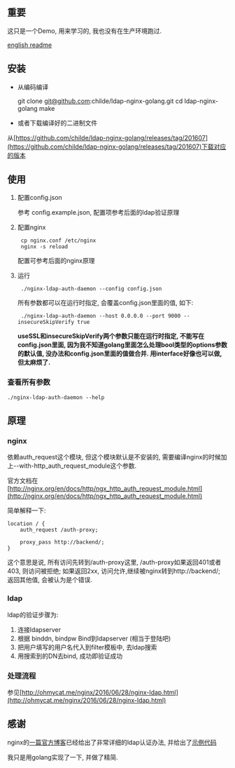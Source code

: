## 重要

这只是一个Demo, 用来学习的, 我也没有在生产环境跑过.

[english readme](https://github.com/childe/ldap-nginx-golang/blob/master/README.eng.md)

## 安装

- 从编码编译

    git clone git@github.com:childe/ldap-nginx-golang.git
    cd ldap-nginx-golang
    make

- 或者下载编译好的二进制文件

从[https://github.com/childe/ldap-nginx-golang/releases/tag/201607](https://github.com/childe/ldap-nginx-golang/releases/tag/201607)下载对应的版本

## 使用

1. 配置config.json

    参考 config.example.json, 配置项参考后面的ldap验证原理

2. 配置nginx

        cp nginx.conf /etc/nginx
        nginx -s reload

    配置可参考后面的nginx原理

3. 运行

        ./nginx-ldap-auth-daemon --config config.json

    所有参数都可以在运行时指定, 会覆盖config.json里面的值, 如下:

        ./nginx-ldap-auth-daemon --host 0.0.0.0 --port 9000 --insecureSkipVerify true

    **useSSL和insecureSkipVerify两个参数只能在运行时指定, 不能写在config.json里面, 因为我不知道golang里面怎么处理bool类型的options参数的默认值, 没办法和config.json里面的值做合并. 用interface好像也可以做, 但太麻烦了.**

### 查看所有参数
    ./nginx-ldap-auth-daemon --help


## 原理

### nginx

依赖auth_request这个模块, 但这个模块默认是不安装的, 需要编译nginx的时候加上--with-http_auth_request_module这个参数.

官方文档在[http://nginx.org/en/docs/http/ngx_http_auth_request_module.html](http://nginx.org/en/docs/http/ngx_http_auth_request_module.html)

简单解释一下:

    location / {
        auth_request /auth-proxy;

        proxy_pass http://backend/;
    }

这个意思是说, 所有访问先转到/auth-proxy这里, /auth-proxy如果返回401或者403, 则访问被拒绝; 如果返回2xx, 访问允许,继续被nginx转到http://backend/; 返回其他值, 会被认为是个错误.

### ldap

ldap的验证步骤为:

1. 连接ldapserver
2. 根据 binddn, bindpw Bind到ldapserver (相当于登陆吧)
3. 把用户填写的用户名代入到filter模板中, 去ldap搜索
4. 用搜索到的DN去bind, 成功即验证成功


### 处理流程

参见[http://ohmycat.me/nginx/2016/06/28/nginx-ldap.html](http://ohmycat.me/nginx/2016/06/28/nginx-ldap.html)

## 感谢

nginx的[一篇官方博客](https://www.nginx.com/blog/nginx-plus-authenticate-users/)已经给出了非常详细的ldap认证办法, 并给出了[示例代码](https://github.com/nginxinc/nginx-ldap-auth)

我只是用golang实现了一下, 并做了精简.
